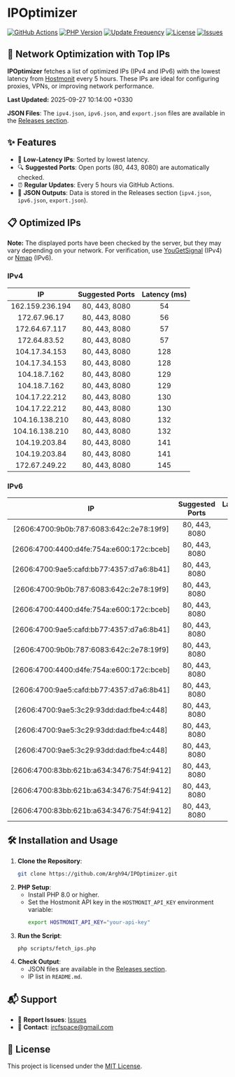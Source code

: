 # IPOptimizer

[![GitHub Actions](https://github.com/Argh94/IPOptimizer/workflows/IPOptimizer/badge.svg)](https://github.com/Argh94/IPOptimizer/actions)
[![PHP Version](https://img.shields.io/badge/PHP-8.0-blue)](https://www.php.net)
[![Update Frequency](https://img.shields.io/badge/Updates-Every%205%20Hours-green)](https://github.com/Argh94/IPOptimizer)
[![License](https://img.shields.io/badge/License-MIT-yellow)](https://opensource.org/licenses/MIT)
[![Issues](https://img.shields.io/github/issues/Argh94/IPOptimizer)](https://github.com/Argh94/IPOptimizer/issues)

## 🚀 Network Optimization with Top IPs

**IPOptimizer** fetches a list of optimized IPs (IPv4 and IPv6) with the lowest latency from [Hostmonit](https://hostmonit.com/) every 5 hours. These IPs are ideal for configuring proxies, VPNs, or improving network performance.

**Last Updated:** 2025-09-27 10:14:00 +0330

**JSON Files**: The `ipv4.json`, `ipv6.json`, and `export.json` files are available in the [Releases section](https://github.com/Argh94/IPOptimizer/releases).

## ✨ Features
- 📡 **Low-Latency IPs**: Sorted by lowest latency.
- 🔍 **Suggested Ports**: Open ports (80, 443, 8080) are automatically checked.
- ⏰ **Regular Updates**: Every 5 hours via GitHub Actions.
- 📄 **JSON Outputs**: Data is stored in the Releases section (`ipv4.json`, `ipv6.json`, `export.json`).

## 📋 Optimized IPs

**Note:** The displayed ports have been checked by the server, but they may vary depending on your network. For verification, use [YouGetSignal](https://www.yougetsignal.com/tools/open-ports/) (IPv4) or [Nmap](https://nmap.org/) (IPv6).

### IPv4
| IP | Suggested Ports | Latency (ms) |
|:---:|:---------------:|:------------:|
| 162.159.236.194 | 80, 443, 8080 | 54 |
| 172.67.96.17 | 80, 443, 8080 | 56 |
| 172.64.67.117 | 80, 443, 8080 | 57 |
| 172.64.83.52 | 80, 443, 8080 | 57 |
| 104.17.34.153 | 80, 443, 8080 | 128 |
| 104.17.34.153 | 80, 443, 8080 | 128 |
| 104.18.7.162 | 80, 443, 8080 | 129 |
| 104.18.7.162 | 80, 443, 8080 | 129 |
| 104.17.22.212 | 80, 443, 8080 | 130 |
| 104.17.22.212 | 80, 443, 8080 | 130 |
| 104.16.138.210 | 80, 443, 8080 | 132 |
| 104.16.138.210 | 80, 443, 8080 | 132 |
| 104.19.203.84 | 80, 443, 8080 | 141 |
| 104.19.203.84 | 80, 443, 8080 | 141 |
| 172.67.249.22 | 80, 443, 8080 | 145 |

### IPv6
| IP | Suggested Ports | Latency (ms) |
|:---:|:---------------:|:------------:|
| [2606:4700:9b0b:787:6083:642c:2e78:19f9] | 80, 443, 8080 | 3 |
| [2606:4700:4400:d4fe:754a:e600:172c:bceb] | 80, 443, 8080 | 3 |
| [2606:4700:9ae5:cafd:bb77:4357:d7a6:8b41] | 80, 443, 8080 | 3 |
| [2606:4700:9b0b:787:6083:642c:2e78:19f9] | 80, 443, 8080 | 3 |
| [2606:4700:4400:d4fe:754a:e600:172c:bceb] | 80, 443, 8080 | 3 |
| [2606:4700:9ae5:cafd:bb77:4357:d7a6:8b41] | 80, 443, 8080 | 3 |
| [2606:4700:9b0b:787:6083:642c:2e78:19f9] | 80, 443, 8080 | 3 |
| [2606:4700:4400:d4fe:754a:e600:172c:bceb] | 80, 443, 8080 | 3 |
| [2606:4700:9ae5:cafd:bb77:4357:d7a6:8b41] | 80, 443, 8080 | 3 |
| [2606:4700:9ae5:3c29:93dd:dad:fbe4:c448] | 80, 443, 8080 | 4 |
| [2606:4700:9ae5:3c29:93dd:dad:fbe4:c448] | 80, 443, 8080 | 4 |
| [2606:4700:9ae5:3c29:93dd:dad:fbe4:c448] | 80, 443, 8080 | 4 |
| [2606:4700:83bb:621b:a634:3476:754f:9412] | 80, 443, 8080 | 167 |
| [2606:4700:83bb:621b:a634:3476:754f:9412] | 80, 443, 8080 | 167 |
| [2606:4700:83bb:621b:a634:3476:754f:9412] | 80, 443, 8080 | 167 |

## 🛠️ Installation and Usage
1. **Clone the Repository**:
   ```bash
   git clone https://github.com/Argh94/IPOptimizer.git
   ```
2. **PHP Setup**:
   - Install PHP 8.0 or higher.
   - Set the Hostmonit API key in the `HOSTMONIT_API_KEY` environment variable:
     ```bash
     export HOSTMONIT_API_KEY="your-api-key"
     ```
3. **Run the Script**:
   ```bash
   php scripts/fetch_ips.php
   ```
4. **Check Output**:
   - JSON files are available in the [Releases section](https://github.com/Argh94/IPOptimizer/releases).
   - IP list in `README.md`.

## 📬 Support
- 🐛 **Report Issues**: [Issues](https://github.com/Argh94/IPOptimizer/issues)
- 📧 **Contact**: [ircfspace@gmail.com](mailto:ircfspace@gmail.com)

## 📄 License
This project is licensed under the [MIT License](https://github.com/Argh94/HandWave/blob/main/LICENCE).
